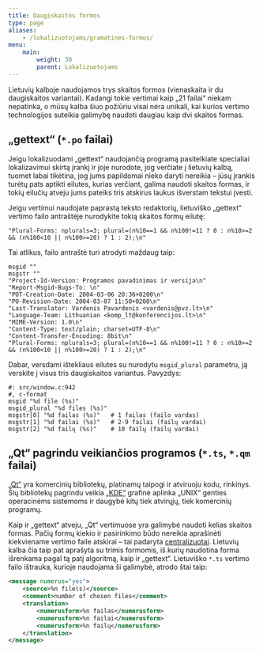 ```yaml
---
title: Daugiskaitos formos
type: page
aliases:
    - /lokalizuotojams/gramatines-formos/
menu:
    main:
        weight: 30
        parent: Lokalizuotojams
---
```


Lietuvių kalboje naudojamos trys skaitos formos (vienaskaita ir du daugiskaitos variantai). Kadangi tokie vertimai kaip „21 failai“ niekam nepatinka, o mūsų kalba šiuo požiūriu visai nėra unikali, kai kurios vertimo technologijos suteikia galimybę naudoti daugiau kaip dvi skaitos formas.

„gettext“ (`*.po` failai)
-------------------------

Jeigu lokalizuodami „gettext“ naudojančią programą pasitelkiate specialiai lokalizavimui skirtą įrankį ir joje nurodote, jog verčiate į lietuvių kalbą, tuomet labai tikėtina, jog jums papildomai nieko daryti nereikia – jūsų įrankis turėtų pats aptikti eilutes, kurias verčiant, galima naudoti skaitos formas, ir tokių eilučių atveju jums pateiks tris atskirus laukus išverstam tekstui įvesti.

Jeigu vertimui naudojate paprastą teksto redaktorių, lietuviško „gettext“ vertimo failo antraštėje nurodykite tokią skaitos formų eilutę:

```shell
"Plural-Forms: nplurals=3; plural=(n%10==1 && n%100!=11 ? 0 : n%10>=2 && (n%100<10 || n%100>=20) ? 1 : 2);\n"
```

Tai atlikus, failo antraštė turi atrodyti maždaug taip:

```shell {hl_lines=12}
msgid ""
msgstr ""
"Project-Id-Version: Programos pavadinimas ir versija\n"
"Report-Msgid-Bugs-To: \n"
"POT-Creation-Date: 2004-03-06 20:36+0200\n"
"PO-Revision-Date: 2004-03-07 11:50+0200\n"
"Last-Translator: Vardenis Pavardenis <vardenis@pvz.lt>\n"
"Language-Team: Lithuanian <komp_lt@konferencijos.lt>\n"
"MIME-Version: 1.0\n"
"Content-Type: text/plain; charset=UTF-8\n"
"Content-Transfer-Encoding: 8bit\n"
"Plural-Forms: nplurals=3; plural=(n%10==1 && n%100!=11 ? 0 : n%10>=2 && (n%100<10 || n%100>=20) ? 1 : 2);\n"
```

Dabar, versdami ištekliaus eilutes su nurodytu `msgid_plural` parametru, ją verskite į visus tris daugiskaitos variantus. Pavyzdys:

```shell {hl_lines=4}
#: src/window.c:942
#, c-format
msgid "%d file (%s)"
msgid_plural "%d files (%s)"
msgstr[0] "%d failas (%s)"   # 1 failas (failo vardas)
msgstr[1] "%d failai (%s)"   # 2-9 failai (failų vardai)
msgstr[2] "%d failų (%s)"    # 10 failų (failų vardai)
```

„Qt“ pagrindu veikiančios programos (`*.ts`, `*.qm` failai)
-----------------------------------------------------------
[„Qt“][Qt] yra komercinių bibliotekų, platinamų taipogi ir atviruoju kodu, rinkinys.
Šių bibliotekų pagrindu veikia [„KDE“][KDE] grafinė aplinka „UNIX“ genties operacinėms sistemoms ir daugybė kitų tiek atvirųjų, tiek komercinių programų.

Kaip ir „gettext“ atveju, „Qt“ vertimuose yra galimybė naudoti kelias skaitos formas.
Pačių formų kiekio ir pasirinkimo būdo nereikia aprašinėti kiekviename vertimo faile atskirai – tai padaryta [centralizuotai][Qt numerus].
Lietuvių kalba čia taip pat aprašyta su trimis formomis, iš kurių naudotina forma išrenkama pagal tą patį algoritmą, kaip ir „gettext“. Lietuviško `*.ts` vertimo failo ištrauka, kurioje naudojama ši galimybė, atrodo štai taip:

```xml {hl_lines=1}
<message numerus="yes">
    <source>%n file(s)</source>
    <comment>number of chosen files</comment>
    <translation>
        <numerusform>%n failas</numerusform>
        <numerusform>%n failai</numerusform>
        <numerusform>%n failų</numerusform>
    </translation>
</message>
```

[KDE]: https://www.kde.org
[Qt]: https://www.qt.io
[Qt numerus]: https://github.com/qt/qt/blob/0a2f2382541424726168804be2c90b91381608c6/tools/linguist/shared/numerus.cpp#L340-L341